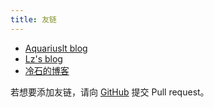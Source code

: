 ```yaml
---
title: 友链
---
```


* [Aquariuslt blog](https://zexo.dev)
* [Lz's blog](https://lz5z.com)
* [冷石的博客](https://coldstone.fun/)

若想要添加友链，请向 [GitHub](https://github.com/wxsms/blog/tree/master/src/links/README.md) 提交 Pull request。
